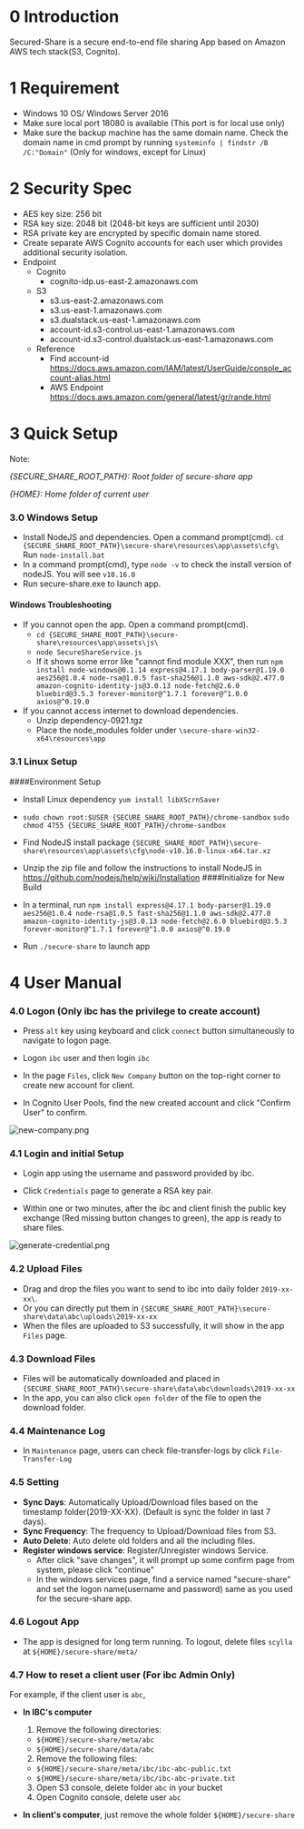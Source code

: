 # 0 Introduction

Secured-Share is a secure end-to-end file sharing App based on Amazon AWS tech stack(S3, Cognito).

# 1 Requirement

- Windows 10 OS/ Windows Server 2016
- Make sure local port 18080 is available (This port is for local use only)
- Make sure the backup machine has the same domain name. Check the domain name in cmd prompt by running ```systeminfo | findstr /B /C:"Domain"``` (Only for windows, except for Linux)

# 2 Security Spec

- AES key size: 256 bit
- RSA key size: 2048 bit (2048-bit keys are sufficient until 2030)
- RSA private key are encrypted by specific domain name stored.
- Create separate AWS Cognito accounts for each user which provides additional security isolation.
- Endpoint
    - Cognito
        - cognito-idp.us-east-2.amazonaws.com
    - S3
        - s3.us-east-2.amazonaws.com
        - s3.us-east-1.amazonaws.com
        - s3.dualstack.us-east-1.amazonaws.com
        - account-id.s3-control.us-east-1.amazonaws.com
        - account-id.s3-control.dualstack.us-east-1.amazonaws.com
    - Reference
        - Find account-id https://docs.aws.amazon.com/IAM/latest/UserGuide/console_account-alias.html
        - AWS Endpoint https://docs.aws.amazon.com/general/latest/gr/rande.html

# 3 Quick Setup

Note:

*{SECURE_SHARE_ROOT_PATH}: Root folder of secure-share app*

*{HOME}: Home folder of current user*

### 3.0 Windows Setup

- Install NodeJS and dependencies. Open a command prompt(cmd).  ```cd {SECURE_SHARE_ROOT_PATH}\secure-share\resources\app\assets\cfg\``` Run ```node-install.bat```
- In a command prompt(cmd), type `node -v` to check the install version of nodeJS. You will see `v10.16.0`
- Run secure-share.exe to launch app.

#### Windows Troubleshooting
- If you cannot open the app. Open a command prompt(cmd).
    - ```cd {SECURE_SHARE_ROOT_PATH}\secure-share\resources\app\assets\js\```
    - ```node SecureShareService.js```
    - If it shows some error like "cannot find module XXX", then run ```npm install node-windows@0.1.14 express@4.17.1 body-parser@1.19.0 aes256@1.0.4 node-rsa@1.0.5 fast-sha256@1.1.0 aws-sdk@2.477.0 amazon-cognito-identity-js@3.0.13 node-fetch@2.6.0 bluebird@3.5.3 forever-monitor@^1.7.1 forever@^1.0.0 axios@^0.19.0```
- If you cannot access internet to download dependencies.
    - Unzip dependency-0921.tgz
    - Place the node_modules folder under ```\secure-share-win32-x64\resources\app```
### 3.1 Linux Setup
####Environment Setup
- Install Linux dependency ```yum install libXScrnSaver```
- ```sudo chown root:$USER {SECURE_SHARE_ROOT_PATH}/chrome-sandbox```
  ```sudo chmod 4755 {SECURE_SHARE_ROOT_PATH}/chrome-sandbox```

- Find NodeJS install package ```{SECURE_SHARE_ROOT_PATH}\secure-share\resources\app\assets\cfg\node-v10.16.0-linux-x64.tar.xz```
- Unzip the zip file and follow the instructions to install NodeJS in https://github.com/nodejs/help/wiki/Installation
####Initialize for New Build
- In a terminal, run `npm install express@4.17.1 body-parser@1.19.0 aes256@1.0.4 node-rsa@1.0.5 fast-sha256@1.1.0 aws-sdk@2.477.0 amazon-cognito-identity-js@3.0.13 node-fetch@2.6.0 bluebird@3.5.3 forever-monitor@^1.7.1 forever@^1.0.0 axios@^0.19.0`
- Run ```./secure-share``` to launch app

# 4 User Manual

### 4.0 Logon (Only ibc has the privilege to create account)

- Press `alt` key using keyboard and click `connect` button simultaneously to navigate to logon page.

- Logon `ibc` user and then login `ibc`

- In the page `Files`, click `New Company` button on the top-right corner to create new account for client.

- In Cognito User Pools, find the new created account and click "Confirm User" to confirm.

![new-company.png](asset/new-company.png)


### 4.1 Login and initial Setup

- Login app using the username and password provided by ibc.

- Click `Credentials` page to generate a RSA key pair.

- Within one or two minutes, after the ibc and client finish the public key exchange (Red missing button changes to green), the app is ready to share files.

![generate-credential.png](asset/generate-credential.png)


### 4.2 Upload Files

- Drag and drop the files you want to send to ibc into daily folder `2019-xx-xx\`.
- Or you can directly put them in `{SECURE_SHARE_ROOT_PATH}\secure-share\data\abc\uploads\2019-xx-xx`
- When the files are uploaded to S3 successfully, it will show in the app `Files` page.

### 4.3 Download Files

- Files will be automatically downloaded and placed in `{SECURE_SHARE_ROOT_PATH}\secure-share\data\abc\downloads\2019-xx-xx`
- In the app, you can also click `open folder` of the file to open the download folder.

### 4.4 Maintenance Log

- In `Maintenance` page, users can check file-transfer-logs by click `File-Transfer-Log`

### 4.5 Setting

- **Sync Days**: Automatically Upload/Download files based on the timestamp folder(2019-XX-XX). (Default is sync the folder in last 7 days).
- **Sync Frequency**: The frequency to Upload/Download files from S3.
- **Auto Delete**: Auto delete old folders and all the including files.
- **Register windows service**: Register/Unregister windows Service.
    - After click "save changes", it will prompt up some confirm page from system, please click "continue"
    - In the windows services page, find a service named "secure-share" and set the logon name(username and password) same as you used for the secure-share app.

### 4.6 Logout App

- The app is designed for long term running. To logout, delete files `scylla` at `${HOME}/secure-share/meta/`

### 4.7 How to reset a client user (For ibc Admin Only)

For example, if the client user is `abc`,

- **In IBC's computer**
  1. Remove the following directories:
    - `${HOME}/secure-share/meta/abc`
    - `${HOME}/secure-share/data/abc`
  2. Remove the following files:
    - `${HOME}/secure-share/meta/ibc/ibc-abc-public.txt`
    - `${HOME}/secure-share/meta/ibc/ibc-abc-private.txt`
  3. Open S3 console, delete folder `abc` in your bucket
  4. Open Cognito console, delete user `abc`

- **In client's computer**, just remove the whole folder `${HOME}/secure-share`

